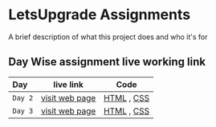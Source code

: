 
# LetsUpgrade Assignments

A brief description of what this project does and who it's for


## Day Wise assignment live working link




| Day       | live link                | Code |
| :-------- |------------------------- |------------------------- |
| `Day 2` | [visit web page](https://sanskritiagrawal1.github.io/LetsUpgrade/INDEX1.html)|[HTML](https://github.com/sanskritiagrawal1/LetsUpgrade/blob/main/INDEX1.html) , [CSS](https://github.com/sanskritiagrawal1/LetsUpgrade/blob/main/style1.css)|
| `Day 3` | [visit web page](https://sanskritiagrawal1.github.io/LetsUpgrade/index2.html)|[HTML](https://github.com/sanskritiagrawal1/LetsUpgrade/blob/main/index2.html) , [CSS](https://github.com/sanskritiagrawal1/LetsUpgrade/blob/main/style2.css)|


